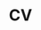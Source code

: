 ---
layout: cv
permalink: /cv/
title: CV
nav: true
nav_order: 4
cv_pdf: # example_pdf.pdf
description: # This is a description of the page. You can modify it in 'pages/_cv.md'. You can also change or remove the top pdf download button.
---